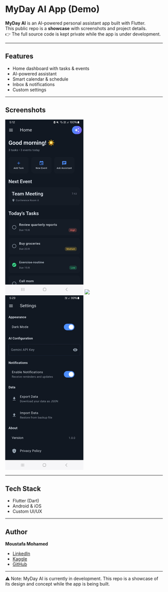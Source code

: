# MyDay AI App (Demo)

**MyDay AI** is an AI-powered personal assistant app built with Flutter.  
This public repo is a **showcase** with screenshots and project details.  
👉 The full source code is kept private while the app is under development.

---

## Features
- Home dashboard with tasks & events
- AI-powered assistant
- Smart calendar & schedule
- Inbox & notifications
- Custom settings

---

## Screenshots
<p float="left">
  <img src="screenshots/home.jpg" width="250" />
  <img src="screenshots/calendar.png" width="250" />
  <img src="screenshots/settings.png" width="250" />
</p>

---

## Tech Stack
- Flutter (Dart)
- Android & iOS
- Custom UI/UX

---

## Author
**Moustafa Mohamed**  
- [LinkedIn](https://www.linkedin.com/in/moustafamohamed01/)  
- [Kaggle](https://www.kaggle.com/moustafamohamed01)  
- [GitHub](https://github.com/MoustafaMohamed01)

---

⚠️ Note: MyDay AI is currently in development. This repo is a showcase of its design and concept while the app is being built.
